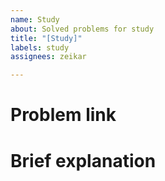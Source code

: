 ```yaml
---
name: Study
about: Solved problems for study
title: "[Study]"
labels: study
assignees: zeikar

---
```


# Problem link

# Brief explanation
